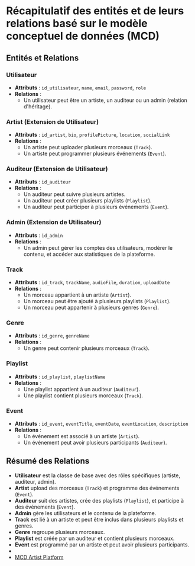 # Récapitulatif des entités et de leurs relations basé sur le modèle conceptuel de données (MCD)

## Entités et Relations

### Utilisateur

- **Attributs** : `id_utilisateur`, `name`, `email`, `password`, `role`
- **Relations** :
  - Un utilisateur peut être un artiste, un auditeur ou un admin (relation d'héritage).

### Artist (Extension de Utilisateur)

- **Attributs** : `id_artist`, `bio`, `profilePicture`, `location`, `socialLink`
- **Relations** :
  - Un artiste peut uploader plusieurs morceaux (`Track`).
  - Un artiste peut programmer plusieurs événements (`Event`).

### Auditeur (Extension de Utilisateur)

- **Attributs** : `id_auditeur`
- **Relations** :
  - Un auditeur peut suivre plusieurs artistes.
  - Un auditeur peut créer plusieurs playlists (`Playlist`).
  - Un auditeur peut participer à plusieurs événements (`Event`).

### Admin (Extension de Utilisateur)

- **Attributs** : `id_admin`
- **Relations** :
  - Un admin peut gérer les comptes des utilisateurs, modérer le contenu, et accéder aux statistiques de la plateforme.

### Track

- **Attributs** : `id_track`, `trackName`, `audioFile`, `duration`, `uploadDate`
- **Relations** :
  - Un morceau appartient à un artiste (`Artist`).
  - Un morceau peut être ajouté à plusieurs playlists (`Playlist`).
  - Un morceau peut appartenir à plusieurs genres (`Genre`).

### Genre

- **Attributs** : `id_genre`, `genreName`
- **Relations** :
  - Un genre peut contenir plusieurs morceaux (`Track`).

### Playlist

- **Attributs** : `id_playlist`, `playlistName`
- **Relations** :
  - Une playlist appartient à un auditeur (`Auditeur`).
  - Une playlist contient plusieurs morceaux (`Track`).

### Event

- **Attributs** : `id_event`, `eventTitle`, `eventDate`, `eventLocation`, `description`
- **Relations** :
  - Un événement est associé à un artiste (`Artist`).
  - Un événement peut avoir plusieurs participants (`Auditeur`).

## Résumé des Relations

- **Utilisateur** est la classe de base avec des rôles spécifiques (artiste, auditeur, admin).
- **Artist** upload des morceaux (`Track`) et programme des événements (`Event`).
- **Auditeur** suit des artistes, crée des playlists (`Playlist`), et participe à des événements (`Event`).
- **Admin** gère les utilisateurs et le contenu de la plateforme.
- **Track** est lié à un artiste et peut être inclus dans plusieurs playlists et genres.
- **Genre** regroupe plusieurs morceaux.
- **Playlist** est créée par un auditeur et contient plusieurs morceaux.
- **Event** est programmé par un artiste et peut avoir plusieurs participants.
-
- [MCD Artist Platform](MCD_Artist_Platform.png)
